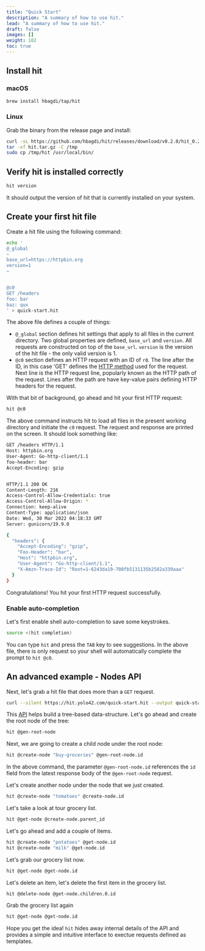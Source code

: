 ```yaml
---
title: "Quick Start"
description: "A summary of how to use hit."
lead: "A summary of how to use hit."
draft: false
images: []
weight: 102
toc: true
---
```


## Install hit

### macOS

```bash
brew install hbagdi/tap/hit
```

### Linux

Grab the binary from the release page and install:

```bash
curl -sL https://github.com/hbagdi/hit/releases/download/v0.2.0/hit_0.2.0_linux_amd64.tar.gz -o hit.tar.gz
tar -xf hit.tar.gz -C /tmp
sudo cp /tmp/hit /usr/local/bin/
```

## Verify hit is installed correctly

```bash
hit version
```

It should output the version of hit that is currently installed on your system.

## Create your first hit file

Create a hit file using the following command:

```bash
echo '
@_global
~
base_url=https://httpbin.org
version=1
~


@c0
GET /headers
foo: bar
baz: qux
' > quick-start.hit
```

The above file defines a couple of things:

- `@_global` section defines hit settings that apply to all files in the
current directory. Two global properties are defined, `base_url` and `version`.
All requests are constructed on top of the `base_url`. `version` is the
version of the hit file - the only valid version is 1.
- `@c0` section defines an HTTP request with an ID of `r0`. The line after
the ID, in this case 'GET' defines the
[HTTP method](https://developer.mozilla.org/en-US/docs/Web/HTTP/Methods)
used for the request. Next line is the HTTP request line, popularly
known as the HTTP path of the request. Lines after the path are have
key-value pairs defining HTTP headers for the request.

With that bit of background, go ahead and hit your first HTTP request:

```bash
hit @c0
```

The above command instructs hit to load all files in the present working
directory and initiate the `c0` request.
The request and response are printed on the screen. It should look something
like:

```bash
GET /headers HTTP/1.1
Host: httpbin.org
User-Agent: Go-http-client/1.1
foo-header: bar
Accept-Encoding: gzip


HTTP/1.1 200 OK
Content-Length: 216
Access-Control-Allow-Credentials: true
Access-Control-Allow-Origin: *
Connection: keep-alive
Content-Type: application/json
Date: Wed, 30 Mar 2022 04:18:33 GMT
Server: gunicorn/19.9.0

{
  "headers": {
    "Accept-Encoding": "gzip",
    "Foo-Header": "bar",
    "Host": "httpbin.org",
    "User-Agent": "Go-http-client/1.1",
    "X-Amzn-Trace-Id": "Root=1-6243da19-708fb5131135b2582a339aaa"
  }
}
```

Congratulations! You hit your first HTTP request successfully.


### Enable auto-completion

Let's first enable shell auto-completion to save some keystrokes.

```bash
source <(hit completion)
```

You can type `hit` and press the `TAB` key to see suggestions.
In the above file, there is only request so your shell will automatically
complete the prompt to `hit @c0`.


## An advanced example - Nodes API

Next, let's grab a hit file that does more than a `GET` request.

```bash
curl --silent https://hit.yolo42.com/quick-start.hit --output quick-start.hit
```

This [API](https://nodes.yolo42.com) helps build a tree-based
data-structure. Let's go ahead and create the root node of the tree:

```bash
hit @gen-root-node
```

Next, we are going to create a child node under the root node:

```bash
hit @create-node "buy-groceries" @gen-root-node.id
```

In the above command, the parameter `@gen-root-node.id` references the
`id` field from the latest response body of the `@gen-root-node` request.

Let's create another node under the node that we just created.

```bash
hit @create-node "tomatoes" @create-node.id
```

Let's take a look at tour grocery list.

```bash
hit @get-node @create-node.parent_id
```

Let's go ahead and add a couple of items.

```bash
hit @create-node "potatoes" @get-node.id
hit @create-node "milk" @get-node.id
```

Let's grab our grocery list now.

```bash
hit @get-node @get-node.id
```

Let's delete an item, let's delete the first item in the grocery list.

```bash
hit @delete-node @get-node.children.0.id
```

Grab the grocery list again

```bash
hit @get-node @get-node.id
```

Hope you get the idea!
`hit` hides away internal details of the API and provides a simple and
intuitive interface to exectue requests defined as templates.
